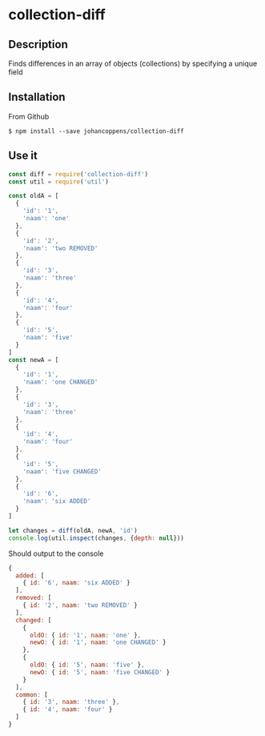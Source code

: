 # collection-diff
## Description
Finds differences in an array of objects (collections) by specifying a unique field
## Installation
From Github
```
$ npm install --save johancoppens/collection-diff
```
## Use it
``` javascript
const diff = require('collection-diff')
const util = require('util')

const oldA = [
  {
    'id': '1',
    'naam': 'one'
  },
  {
    'id': '2',
    'naam': 'two REMOVED'
  },
  {
    'id': '3',
    'naam': 'three'
  },
  {
    'id': '4',
    'naam': 'four'
  },
  {
    'id': '5',
    'naam': 'five'
  }
]
const newA = [
  {
    'id': '1',
    'naam': 'one CHANGED'
  },
  {
    'id': '3',
    'naam': 'three'
  },
  {
    'id': '4',
    'naam': 'four'
  },
  {
    'id': '5',
    'naam': 'five CHANGED'
  },
  {
    'id': '6',
    'naam': 'six ADDED'
  }
]

let changes = diff(oldA, newA, 'id')
console.log(util.inspect(changes, {depth: null}))
```

Should output to the console

```javascript
{
  added: [
    { id: '6', naam: 'six ADDED' }
  ],
  removed: [
    { id: '2', naam: 'two REMOVED' }
  ],
  changed: [
    {
      oldO: { id: '1', naam: 'one' },
      newO: { id: '1', naam: 'one CHANGED' }
    },
    {
      oldO: { id: '5', naam: 'five' },
      newO: { id: '5', naam: 'five CHANGED' }
    }
  ],
  common: [
    { id: '3', naam: 'three' },
    { id: '4', naam: 'four' }
  ]
}
```
